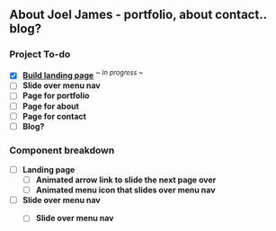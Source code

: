 ## About Joel James - portfolio, about contact.. blog?

### Project To-do
- [x] [**Build landing page**](https://jayfiled.github.io/joeljames/) <sup>_~ In progress ~_</sup>
- [ ] **Slide over menu nav**
- [ ] **Page for portfolio**
- [ ] **Page for about**
- [ ] **Page for contact**
- [ ] **Blog?**

### Component breakdown
- [ ] **Landing page**
    - [ ] **Animated arrow link to slide the next page over**
    - [ ] **Animated menu icon that slides over menu nav**
- [ ] **Slide over menu nav**
    - [ ] **Slide over menu nav**

